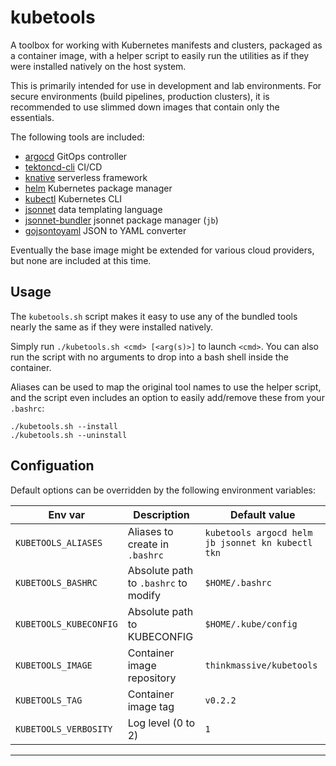 # kubetools

A toolbox for working with Kubernetes manifests and clusters, packaged as a
container image, with a helper script to easily run the utilities as if they
were installed natively on the host system.

This is primarily intended for use in development and lab environments. For
secure environments (build pipelines, production clusters), it is recommended
to use slimmed down images that contain only the essentials.

The following tools are included:

- [argocd](https://github.com/argoproj/argo-cd/releases) GitOps controller
- [tektoncd-cli](https://github.com/tektoncd/cli/releases) CI/CD
- [knative](https://github.com/knative/client/releases) serverless framework
- [helm](https://github.com/helm/helm/releases) Kubernetes package
  manager
- [kubectl](https://kubernetes.io/docs/tasks/tools/install-kubectl-linux/)
  Kubernetes CLI
- [jsonnet](https://github.com/prometheus-operator/kube-prometheus.git)
  data templating language
- [jsonnet-bundler](https://github.com/jsonnet-bundler/jsonnet-bundler)
  jsonnet package manager (`jb`)
- [gojsontoyaml](https://github.com/brancz/gojsontoyaml/) JSON to YAML
  converter

Eventually the base image might be extended for various cloud providers, but
none are included at this time.

## Usage

The `kubetools.sh` script makes it easy to use any of the bundled tools nearly
the same as if they were installed natively.

Simply run `./kubetools.sh <cmd> [<arg(s)>]` to launch `<cmd>`. You can also
run the script with no arguments to drop into a bash shell inside the container.

Aliases can be used to map the original tool names to use the helper script,
and the script even includes an option to easily add/remove these from your
`.bashrc`:

```shell
./kubetools.sh --install
./kubetools.sh --uninstall
```

## Configuation

Default options can be overridden by the following environment variables:

| Env var                | Description                    | Default value |
|------------------------|--------------------------------|---------------|
| `KUBETOOLS_ALIASES`    | Aliases to create in `.bashrc` | `kubetools argocd helm jb jsonnet kn kubectl tkn` |
| `KUBETOOLS_BASHRC`     | Absolute path to `.bashrc` to modify | `$HOME/.bashrc` |
| `KUBETOOLS_KUBECONFIG` | Absolute path to KUBECONFIG    | `$HOME/.kube/config` |
| `KUBETOOLS_IMAGE`      | Container image repository     | `thinkmassive/kubetools` |
| `KUBETOOLS_TAG`        | Container image tag            | `v0.2.2` |
| `KUBETOOLS_VERBOSITY`  | Log level (0 to 2)             | `1` |

---
